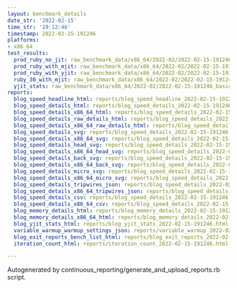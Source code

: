 ```yaml
---
layout: benchmark_details
date_str: '2022-02-15'
time_str: '19:12:46'
timestamp: 2022-02-15-191246
platforms:
- x86_64
test_results:
  prod_ruby_no_jit: raw_benchmark_data/x86_64/2022-02/2022-02-15-191246_basic_benchmark_prod_ruby_no_jit.json
  prod_ruby_with_mjit: raw_benchmark_data/x86_64/2022-02/2022-02-15-191246_basic_benchmark_prod_ruby_with_mjit.json
  prod_ruby_with_yjit: raw_benchmark_data/x86_64/2022-02/2022-02-15-191246_basic_benchmark_prod_ruby_with_yjit.json
  ruby_30_with_mjit: raw_benchmark_data/x86_64/2022-02/2022-02-15-191246_basic_benchmark_ruby_30_with_mjit.json
  yjit_stats: raw_benchmark_data/x86_64/2022-02/2022-02-15-191246_basic_benchmark_yjit_stats.json
reports:
  blog_speed_headline_html: reports/blog_speed_headline_2022-02-15-191246.html
  blog_speed_details_html: reports/blog_speed_details_2022-02-15-191246.html
  blog_speed_details_x86_64_html: reports/blog_speed_details_2022-02-15-191246.x86_64.html
  blog_speed_details_raw_details_html: reports/blog_speed_details_2022-02-15-191246.raw_details.html
  blog_speed_details_x86_64_raw_details_html: reports/blog_speed_details_2022-02-15-191246.x86_64.raw_details.html
  blog_speed_details_svg: reports/blog_speed_details_2022-02-15-191246.svg
  blog_speed_details_x86_64_svg: reports/blog_speed_details_2022-02-15-191246.x86_64.svg
  blog_speed_details_head_svg: reports/blog_speed_details_2022-02-15-191246.head.svg
  blog_speed_details_x86_64_head_svg: reports/blog_speed_details_2022-02-15-191246.x86_64.head.svg
  blog_speed_details_back_svg: reports/blog_speed_details_2022-02-15-191246.back.svg
  blog_speed_details_x86_64_back_svg: reports/blog_speed_details_2022-02-15-191246.x86_64.back.svg
  blog_speed_details_micro_svg: reports/blog_speed_details_2022-02-15-191246.micro.svg
  blog_speed_details_x86_64_micro_svg: reports/blog_speed_details_2022-02-15-191246.x86_64.micro.svg
  blog_speed_details_tripwires_json: reports/blog_speed_details_2022-02-15-191246.tripwires.json
  blog_speed_details_x86_64_tripwires_json: reports/blog_speed_details_2022-02-15-191246.x86_64.tripwires.json
  blog_speed_details_csv: reports/blog_speed_details_2022-02-15-191246.csv
  blog_speed_details_x86_64_csv: reports/blog_speed_details_2022-02-15-191246.x86_64.csv
  blog_memory_details_html: reports/blog_memory_details_2022-02-15-191246.html
  blog_memory_details_x86_64_html: reports/blog_memory_details_2022-02-15-191246.x86_64.html
  blog_yjit_stats_html: reports/blog_yjit_stats_2022-02-15-191246.html
  variable_warmup_warmup_settings_json: reports/variable_warmup_2022-02-15-191246.warmup_settings.json
  blog_exit_reports_bench_list_html: reports/blog_exit_reports_2022-02-15-191246.bench_list.html
  iteration_count_html: reports/iteration_count_2022-02-15-191246.html

---
```

Autogenerated by continuous_reporting/generate_and_upload_reports.rb script.
